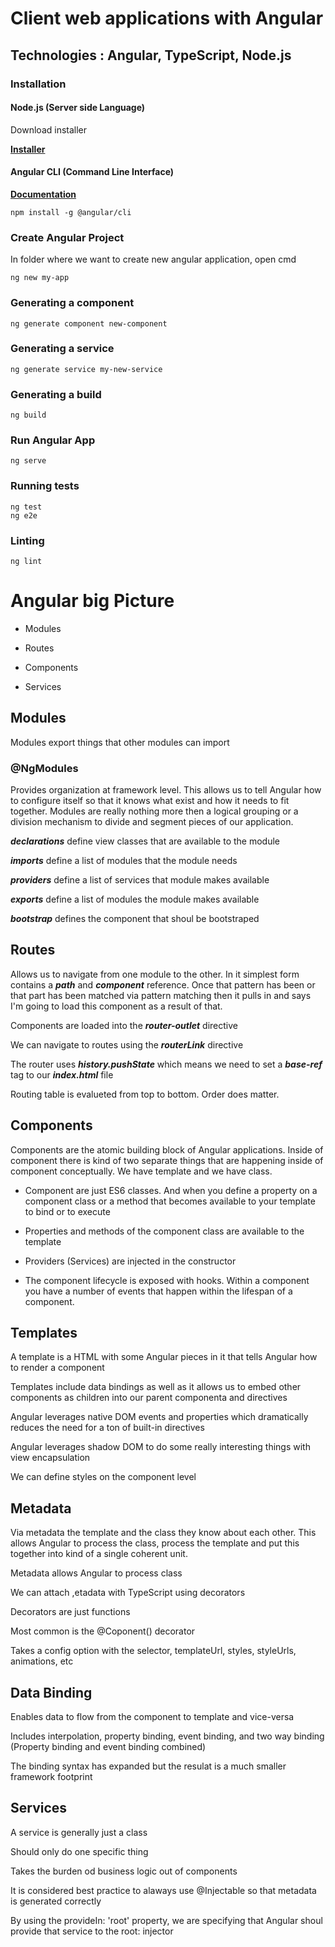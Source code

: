 # Client web applications with Angular

## Technologies : Angular, TypeScript, Node.js

### Installation

#### Node.js (Server side Language)

Download installer

 [**Installer**](https://nodejs.org/en/)
 
 #### Angular CLI (Command Line Interface)
 
  [**Documentation**](https://angular.io/docs)
 
 ```
 npm install -g @angular/cli
 ```
 
 ### Create Angular Project
 
 In folder where we want to create new angular application, open cmd
 
 ```
 ng new my-app
 ```
 
 ### Generating a component
 
 ```
 ng generate component new-component
 ```
 
 ### Generating a service 
 
 ```
 ng generate service my-new-service
 
 ```
 
 ### Generating a build
 
 ```
 ng build
 ```
 
 
 
 ### Run Angular App
 
 ```
 ng serve
 
```

### Running tests

```
ng test
ng e2e
```

### Linting

```
ng lint
```

# Angular big Picture

- Modules

- Routes

- Components

- Services

## Modules 

Modules export things that other modules can import

### @NgModules

Provides organization at framework level. This allows us to tell Angular how to configure itself so that it knows what exist and how it needs to fit together. Modules are really nothing more then a logical grouping or a division mechanism to divide and segment pieces of our application.

***declarations*** define view classes that are available to the module

***imports*** define a list of modules that the module needs

***providers*** define a list of services that module makes available

***exports*** define a list of modules the module makes available

***bootstrap*** defines the component that shoul be bootstraped


## Routes

Allows us to navigate from one module to the other. In it simplest form contains a ***path*** and ***component*** reference. Once that pattern has been or that part has been matched via pattern matching then it pulls in and says I'm going to load this component as a result of that.

Components are loaded into the ***router-outlet*** directive

We can navigate to routes using the ***routerLink*** directive

The router uses ***history.pushState*** which means we need to set a ***base-ref*** tag to our ***index.html*** file

Routing table is evalueted from top to bottom. Order does matter. 

## Components

Components are the atomic building block of Angular applications. Inside of component there is kind of two separate things that are happening inside of component conceptually. We have template and we have class. 

- Component are just ES6 classes. And when you define a property on a component class  or a method that becomes available to your template to bind or to execute

- Properties and methods of the component class are available to the template

- Providers (Services) are injected in the constructor

- The component lifecycle is exposed with hooks. Within a component you have a number of events that happen within the lifespan of a component.


## Templates

A template is a HTML with some Angular pieces in it that tells Angular how to render a component

Templates include data bindings as well as it allows us to embed other components as children into our parent componenta and directives

Angular leverages native DOM events and properties which dramatically reduces the need for a ton of built-in directives

Angular leverages shadow DOM to do some really interesting things with view encapsulation

We can define styles on the component level


## Metadata

Via metadata the template and the class they know about each other. This allows Angular to process the class, process the template and put this together into kind of a single coherent unit. 

Metadata allows Angular to process class

We can attach ,etadata with TypeScript using decorators

Decorators are just functions

Most common is the @Coponent() decorator

Takes a config option with the selector, templateUrl, styles, styleUrls, animations, etc

## Data Binding

Enables data to flow from the component to template and vice-versa 

Includes interpolation, property binding, event binding, and two way binding (Property binding and event binding combined)

The binding syntax has expanded but the resulat is a much smaller framework footprint



## Services

A service is generally just a class

Should only do one specific thing

Takes the burden od business logic out of components

It is considered best practice to alaways use @Injectable so that metadata is generated correctly

By using the provideIn: 'root' property, we are specifying that Angular shoul provide that service to the root: injector






















